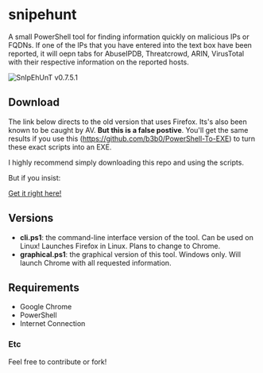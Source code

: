 # snipehunt
A small PowerShell tool for finding information quickly on malicious IPs or FQDNs.
If one of the IPs that you have entered into the text box have been reported, it will oepn tabs for AbuseIPDB, Threatcrowd, ARIN, VirusTotal with their respective information on the reported hosts. 

![SnIpEhUnT](https://i.imgur.com/F3w1WAL.png)
v0.7.5.1

## Download
The link below directs to the old version that uses Firefox. Its's also been known to be caught by AV. **But this is a false postive**. 
You'll get the same results if you use this (https://github.com/b3b0/PowerShell-To-EXE) to turn these exact scripts into an EXE.

I highly recommend simply downloading this repo and using the scripts.

But if you insist:

[Get it right here!](https://github.com/b3b0/snipehunt/releases/download/v0.7.5/snipehunt-0.7.5-x86_x64.exe)

## Versions
- **cli.ps1**:          the command-line interface version of the tool. Can be used on Linux! Launches Firefox in Linux. Plans to change to Chrome.
- **graphical.ps1**:    the graphical version of this tool. Windows only. Will launch Chrome with all requested information.

## Requirements
- Google Chrome
- PowerShell
- Internet Connection

### Etc
Feel free to contribute or fork! 

